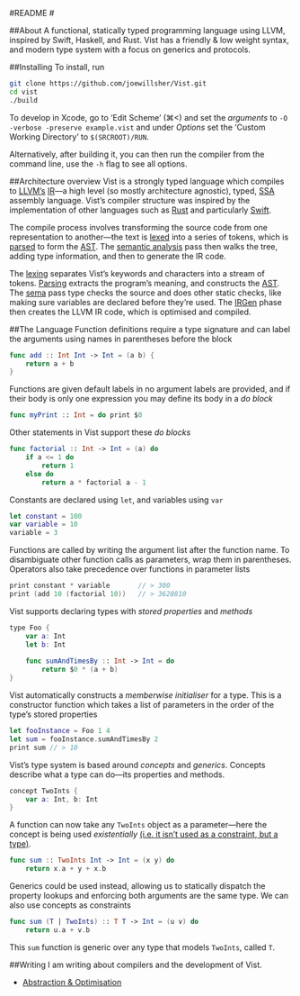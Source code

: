 #README #

##About
A functional, statically typed programming language using LLVM, inspired by Swift, Haskell, and Rust. Vist has a friendly & low weight syntax, and modern type system with a focus on generics and protocols.


##Installing
To install, run

``` bash
git clone https://github.com/joewillsher/Vist.git
cd vist
./build
``` 

To develop in Xcode, go to ‘Edit Scheme’ (⌘<) and set the *arguments* to `-O -verbose -preserve example.vist` and under *Options* set the ‘Custom Working Directory’ to `$(SRCROOT)/RUN`.

Alternatively, after building it, you can then run the compiler from the command line, use the `-h` flag to see all options.


##Architecture overview
Vist is a strongly typed language which compiles to [LLVM’s](https://en.wikipedia.org/wiki/LLVM#LLVM_Intermediate_Representation) [IR](http://llvm.org/docs/LangRef.html)—a high level (so mostly architecture agnostic), typed, [SSA](https://en.wikipedia.org/wiki/Static_single_assignment_form) assembly language. Vist’s compiler structure was inspired by the implementation of other languages such as [Rust](https://github.com/rust-lang/rust) and particularly [Swift](https://github.com/apple/swift).

The compile process involves transforming the source code from one representation to another—the text is [lexed](https://en.wikipedia.org/wiki/Lexical_analysis) into a series of tokens, which is [parsed](https://en.wikipedia.org/wiki/Parsing#Computer_languages) to form the [AST](https://en.wikipedia.org/wiki/Abstract_syntax_tree). The [semantic analysis](https://en.wikibooks.org/wiki/Compiler_Construction/Semantic_Analysis) pass then walks the tree, adding type information, and then to generate the IR code.

The [lexing](Vist/Lexer/Lexer.swift) separates Vist’s keywords and characters into a stream of tokens. [Parsing](Vist/AST/Parser.swift) extracts the program’s meaning, and constructs the [AST](Vist/AST/Expr.swift). The [sema](Vist/Sema/TypeProvider.swift) pass type checks the source and does other static checks, like making sure variables are declared before they’re used. The [IRGen](Vist/IRGen/IRGen.swift) phase then creates the LLVM IR code, which is optimised and compiled.


##The Language
Function definitions require a type signature and can label the arguments using names in parentheses before the block
```swift
func add :: Int Int -> Int = (a b) {
    return a + b
}
```
Functions are given default labels in no argument labels are provided, and if their body is only one expression you may define its body in a *do block*
```swift
func myPrint :: Int = do print $0
```

Other statements in Vist support these *do blocks*
```swift
func factorial :: Int -> Int = (a) do
    if a <= 1 do
        return 1
    else do
        return a * factorial a - 1
```

Constants are declared using `let`, and variables using `var`
```swift
let constant = 100
var variable = 10
variable = 3
```

Functions are called by writing the argument list after the function name. To disambiguate other function calls as parameters, wrap them in parentheses. Operators also take precedence over functions in parameter lists
```swift
print constant * variable		// > 300
print (add 10 (factorial 10))	// > 3628810
```

Vist supports declaring types with *stored properties* and *methods*
```swift
type Foo {
    var a: Int
    let b: Int
    
    func sumAndTimesBy :: Int -> Int = do 
        return $0 * (a + b)
}
```

Vist automatically constructs a *memberwise initialiser* for a type. This is a constructor function which takes a list of parameters in the order of the type’s stored properties
```swift
let fooInstance = Foo 1 4
let sum = fooInstance.sumAndTimesBy 2
print sum // > 10
```

Vist’s type system is based around *concepts* and *generics*. Concepts describe what a type can do—its properties and methods.
```swift
concept TwoInts {
    var a: Int, b: Int
}
```

A function can now take any `TwoInts` object as a parameter—here the concept is being used *existentially* [(i.e. it isn’t used as a constraint, but a type)](../Posts/Concepts_and_runtime.md).
```swift
func sum :: TwoInts Int -> Int = (x y) do
    return x.a + y + x.b
```

Generics could be used instead, allowing us to statically dispatch the property lookups and enforcing both arguments are the same type. We can also use concepts as constraints
```swift
func sum (T | TwoInts) :: T T -> Int = (u v) do
	return u.a + v.b
```

This `sum` function is generic over any type that models `TwoInts`, called `T`.


##Writing
I am writing about compilers and the development of Vist.

- [Abstraction & Optimisation](Posts/Abstraction_and_Optimisation.md)


